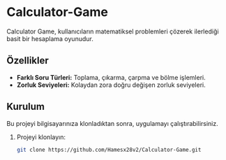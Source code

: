 
# Calculator-Game

Calculator Game, kullanıcıların matematiksel problemleri çözerek ilerlediği basit bir hesaplama oyunudur.

## Özellikler
- **Farklı Soru Türleri:** Toplama, çıkarma, çarpma ve bölme işlemleri.
- **Zorluk Seviyeleri:** Kolaydan zora doğru değişen zorluk seviyeleri.

## Kurulum
Bu projeyi bilgisayarınıza klonladıktan sonra, uygulamayı çalıştırabilirsiniz.

1. Projeyi klonlayın:
   ```bash
   git clone https://github.com/Hamesx28v2/Calculator-Game.git
